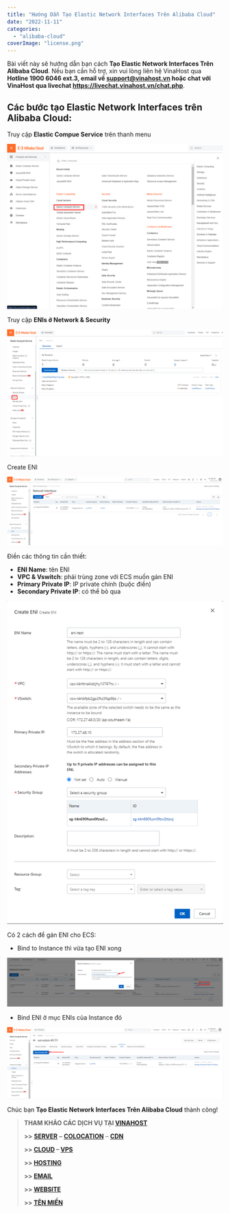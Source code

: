 ```yaml
---
title: "Hướng Dẫn Tạo Elastic Network Interfaces Trên Alibaba Cloud"
date: "2022-11-11"
categories: 
  - "alibaba-cloud"
coverImage: "license.png"
---
```


Bài viết này sẽ hướng dẫn bạn cách **Tạo Elastic Network Interfaces Trên Alibaba Cloud**. Nếu bạn cần hỗ trợ, xin vui lòng liên hệ VinaHost qua **Hotline 1900 6046 ext.3, email về support@vinahost.vn hoặc chat với VinaHost qua livechat https://livechat.vinahost.vn/chat.php**.

## Các bước tạo Elastic Network Interfaces trên Alibaba Cloud:

Truy cập **Elastic Compue Service** trên thanh menu

![](images/tao-elastic-network-interfaces-1.png)

Truy cập **ENIs ở Network & Security**

![](images/tao-elastic-network-interfaces-2.png)

Create ENI

![](images/tao-elastic-network-interfaces-3.png)

Điền các thông tin cần thiết:

- **ENI Name**: tên ENI
- **VPC & Vswitch**: phải trùng zone với ECS muốn gán ENI
- **Primary Private IP**: IP private chính (buộc điền)
- **Secondary Private IP**: có thể bỏ qua

![Elastic Network Interfaces](images/tao-elastic-network-interfaces-4.png)

Có 2 cách để gán ENI cho ECS:

- Bind to Instance thì vừa tạo ENI xong

![](images/tao-elastic-network-interfaces-5.png)

- Bind ENI ở mục ENIs của Instance đó

![Elastic Network Interfaces](images/tao-elastic-network-interfaces-6.png)

Chúc bạn **Tạo Elastic Network Interfaces Trên Alibaba Cloud** thành công!

> **THAM KHẢO CÁC DỊCH VỤ TẠI [VINAHOST](https://vinahost.vn/)**
> 
> **\>>** [**SERVER**](https://vinahost.vn/thue-may-chu-rieng/) **–** [**COLOCATION**](https://vinahost.vn/colocation.html) – [**CDN**](https://vinahost.vn/dich-vu-cdn-chuyen-nghiep)
> 
> **\>> [CLOUD](https://vinahost.vn/cloud-server-gia-re/) – [VPS](https://vinahost.vn/vps-ssd-chuyen-nghiep/)**
> 
> **\>> [HOSTING](https://vinahost.vn/wordpress-hosting)**
> 
> **\>> [EMAIL](https://vinahost.vn/email-hosting)**
> 
> **\>> [WEBSITE](http://vinawebsite.vn/)**
> 
> **\>> [TÊN MIỀN](https://vinahost.vn/ten-mien-gia-re/)**
